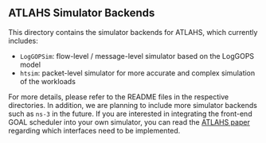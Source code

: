 ## ATLAHS Simulator Backends

This directory contains the simulator backends for ATLAHS, which currently includes:
- `LogGOPSim`: flow-level / message-level simulator based on the LogGOPS model
- `htsim`: packet-level simulator for more accurate and complex simulation of the workloads

For more details, please refer to the README files in the respective directories. In addition, we are planning to include more simulator backends such as `ns-3` in the future. If you are interested in integrating the front-end GOAL scheduler into your own simulator, you can read the [ATLAHS paper](https://arxiv.org/pdf/2505.08936) regarding which interfaces need to be implemented.
